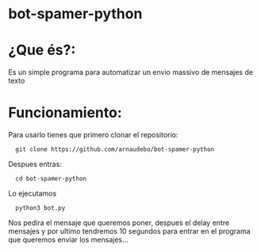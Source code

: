 # bot-spamer-python
# ¿Que és?:
Es un simple programa para automatizar un envio massivo de mensajes de texto 
# Funcionamiento:
Para usarlo tienes que primero clonar el repositorio:
      
      git clone https://github.com/arnaudebo/bot-spamer-python
      
Despues entras:

      cd bot-spamer-python
      
Lo ejecutamos

      python3 bot.py
      
Nos pedira el mensaje que queremos poner, despues el delay entre mensajes y por ultimo tendremos 10 segundos para entrar en el programa que queremos enviar los mensajes...
